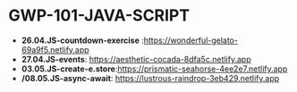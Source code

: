 # GWP-101-JAVA-SCRIPT
* **26.04.JS-countdown-exercise** :https://wonderful-gelato-69a9f5.netlify.app
* **27.04.JS-events**: https://aesthetic-cocada-8dfa5c.netlify.app
* **03.05.JS-create-e.store**:https://prismatic-seahorse-4ee2e7.netlify.app 
* **/08.05.JS-async-await**: https://lustrous-raindrop-3eb429.netlify.app



